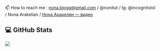📫 How to reach me : nona.blogg@gmail.com /  @nonitut / tg: @incognitolol / Nona Arakelian / [Нона Аракелян — видео](https://www.youtube.com/watch?v=zk0Xuez3gMw)

## 💻 GitHub Stats
![](https://github-readme-stats.vercel.app/api/top-langs/?username=nonitut&theme=buefy&hide_border=false&include_all_commits=false&count_private=false&layout=compact)
